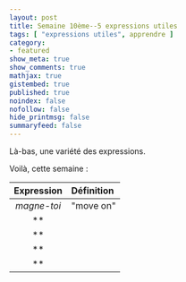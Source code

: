 ```yaml
---
layout: post
title: Semaine 10ème--5 expressions utiles
tags: [ "expressions utiles", apprendre ]
category:
- featured
show_meta: true
show_comments: true
mathjax: true
gistembed: true
published: true
noindex: false
nofollow: false
hide_printmsg: false
summaryfeed: false
---
```


Là-bas, une variété des expressions.

Voilà, cette semaine :

| Expression | Définition |
| :--------: | :--------- |
| *magne-toi* | "move on" |
| ** | |
| ** | |
| ** | |
| ** | |

<!--
vim: spell spelllang=fr
-->
